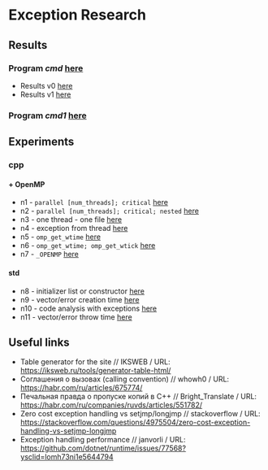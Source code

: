 # Exception Research

## Results
### Program *cmd* [here](./program/cmd/main.cpp)
- Results v0 [here](./measurements/cmd/v0/tables.md)
- Results v1 [here](./measurements/cmd/v1/tables.md)

### Program *cmd1* [here](./program/cmd/main.cpp)

## Experiments

### cpp

#### + OpenMP
- n1 - `parallel [num_threads]; critical` [here](./experiments/n1/main.cpp)
- n2 - `parallel [num_threads]; critical; nested` [here](./experiments/n2/main.cpp)
- n3 - one thread - one file [here](./experiments/n3/main.cpp)
- n4 - exception from thread [here](./experiments/n4/main.cpp)
- n5 - `omp_get_wtime` [here](./experiments/n5/main.cpp)
- n6 - `omp_get_wtime; omp_get_wtick` [here](./experiments/n6/main.cpp)
- n7 - `_OPENMP` [here](./experiments/n7/main.cpp)

#### std
- n8 - initializer list or constructor [here](./experiments/n8/main.cpp)
- n9 - vector/error creation time [here](./experiments/n9/main.cpp)
- n10 - code analysis with exceptions [here](./experiments/n10/main.cpp)
- n11 - vector/error throw time [here](./experiments/n11/main.cpp)

## Useful links
- Table generator for the site // IKSWEB / URL: https://iksweb.ru/tools/generator-table-html/
- Соглашения о вызовах (calling convention) // whowh0 / URL: https://habr.com/ru/articles/675774/
- Печальная правда о пропуске копий в C++ // Bright_Translate / URL: https://habr.com/ru/companies/ruvds/articles/551782/
- Zero cost exception handling vs setjmp/longjmp // stackoverflow / URL: https://stackoverflow.com/questions/4975504/zero-cost-exception-handling-vs-setjmp-longjmp
- Exception handling performance // janvorli / URL: https://github.com/dotnet/runtime/issues/77568?ysclid=lomh73ni1e5644794